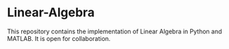 # Linear-Algebra
This repository contains the implementation of Linear Algebra in Python and MATLAB. It is open for collaboration. 
